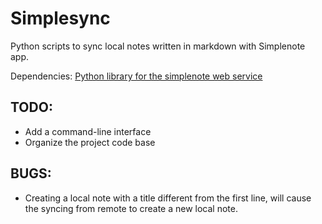 # Simplesync

Python scripts to sync local notes written in markdown with Simplenote app.

Dependencies:
[Python library for the simplenote web service](https://github.com/simplenote-vim/simplenote.py)


## TODO:

- Add a command-line interface 
- Organize the project code base

## BUGS:

- Creating a local note with a title different from the first line, will cause the syncing from remote to create a new local note.
